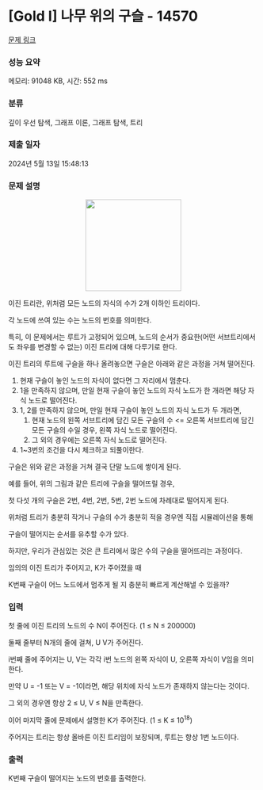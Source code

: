 # [Gold I] 나무 위의 구슬 - 14570 

[문제 링크](https://www.acmicpc.net/problem/14570) 

### 성능 요약

메모리: 91048 KB, 시간: 552 ms

### 분류

깊이 우선 탐색, 그래프 이론, 그래프 탐색, 트리

### 제출 일자

2024년 5월 13일 15:48:13

### 문제 설명

<p style="text-align:center"><img alt="" src="https://onlinejudgeimages.s3-ap-northeast-1.amazonaws.com/problem/14570/1.png" style="height:185px; width:193px"></p>

<p>이진 트리란, 위처럼 모든 노드의 자식의 수가 2개 이하인 트리이다.</p>

<p>각 노드에 쓰여 있는 수는 노드의 번호를 의미한다.</p>

<p>특히, 이 문제에서는 루트가 고정되어 있으며, 노드의 순서가 중요한(어떤 서브트리에서도 좌우를 변경할 수 없는) 이진 트리에 대해 다루기로 한다.</p>

<p>이진 트리의 루트에 구슬을 하나 올려놓으면 구슬은 아래와 같은 과정을 거쳐 떨어진다.</p>

<ol>
	<li>현재 구슬이 놓인 노드의 자식이 없다면 그 자리에서 멈춘다.</li>
	<li>1을 만족하지 않으며, 만일 현재 구슬이 놓인 노드의 자식 노드가 한 개라면 해당 자식 노드로 떨어진다.</li>
	<li>1, 2를 만족하지 않으며, 만일 현재 구슬이 놓인 노드의 자식 노드가 두 개라면,
	<ol>
		<li>현재 노드의 왼쪽 서브트리에 담긴 모든 구슬의 수 <= 오른쪽 서브트리에 담긴 모든 구슬의 수일 경우, 왼쪽 자식 노드로 떨어진다.</li>
		<li>그 외의 경우에는 오른쪽 자식 노드로 떨어진다.</li>
	</ol>
	</li>
	<li>1~3번의 조건을 다시 체크하고 되풀이한다.</li>
</ol>

<p>구슬은 위와 같은 과정을 거쳐 결국 단말 노드에 쌓이게 된다.</p>

<p>예를 들어, 위의 그림과 같은 트리에 구슬을 떨어뜨릴 경우,</p>

<p>첫 다섯 개의 구슬은 2번, 4번, 2번, 5번, 2번 노드에 차례대로 떨어지게 된다.</p>

<p>위처럼 트리가 충분히 작거나 구슬의 수가 충분히 적을 경우엔 직접 시뮬레이션을 통해</p>

<p>구슬이 떨어지는 순서를 유추할 수가 있다.</p>

<p>하지만, 우리가 관심있는 것은 큰 트리에서 많은 수의 구슬을 떨어뜨리는 과정이다.</p>

<p>임의의 이진 트리가 주어지고, K가 주어졌을 때</p>

<p>K번째 구슬이 어느 노드에서 멈추게 될 지 충분히 빠르게 계산해낼 수 있을까?</p>

### 입력 

 <p>첫 줄에 이진 트리의 노드의 수 N이 주어진다. (1 ≤ N ≤ 200000)</p>

<p>둘째 줄부터 N개의 줄에 걸쳐, U V가 주어진다.</p>

<p>i번째 줄에 주어지는 U, V는 각각 i번 노드의 왼쪽 자식이 U, 오른쪽 자식이 V임을 의미한다.</p>

<p>만약 U = -1 또는 V = -1이라면, 해당 위치에 자식 노드가 존재하지 않는다는 것이다.</p>

<p>그 외의 경우엔 항상 2 ≤ U, V ≤ N을 만족한다.</p>

<p>이어 마지막 줄에 문제에서 설명한 K가 주어진다. (1 ≤ K ≤ 10<sup>18</sup>)</p>

<p>주어지는 트리는 항상 올바른 이진 트리임이 보장되며, 루트는 항상 1번 노드이다.</p>

### 출력 

 <p>K번째 구슬이 떨어지는 노드의 번호를 출력한다.</p>

